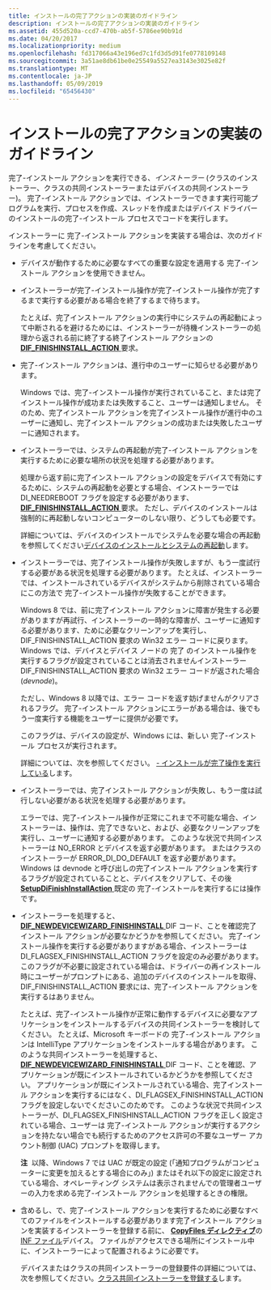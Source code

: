 ```yaml
---
title: インストールの完了アクションの実装のガイドライン
description: インストールの完了アクションの実装のガイドライン
ms.assetid: 455d520a-ccd7-470b-ab5f-5786ee90b91d
ms.date: 04/20/2017
ms.localizationpriority: medium
ms.openlocfilehash: fd317066a43e196ed7c1fd3d5d91fe0778109148
ms.sourcegitcommit: 3a51ae8db61be0e25549a5527ea3143e3025e82f
ms.translationtype: MT
ms.contentlocale: ja-JP
ms.lasthandoff: 05/09/2019
ms.locfileid: "65456430"
---
```

# <a name="guidelines-for-implementing-finish-install-actions"></a>インストールの完了アクションの実装のガイドライン


完了-インストール アクションを実行できる、*インストーラー* (クラスのインストーラー、クラスの共同インストーラーまたはデバイスの共同インストーラー)。 完了-インストール アクションでは、インストーラーできます実行可能プログラムを実行、プロセスを作成、スレッドを作成またはデバイス ドライバーのインストールの完了-インストール プロセスでコードを実行します。

インストーラーに 完了-インストール アクションを実装する場合は、次のガイドラインを考慮してください。

-   デバイスが動作するために必要なすべての重要な設定を適用する 完了-インストール アクションを使用できません。

-   インストーラーが完了-インストール操作が完了-インストール操作が完了するまで実行する必要がある場合を終了するまで待ちます。

    たとえば、完了インストール アクションの実行中にシステムの再起動によって中断されるを避けるためには、インストーラーが待機インストーラーの処理から返される前に終了する終了インストール アクションの[ **DIF_FINISHINSTALL_ACTION** ](https://msdn.microsoft.com/library/windows/hardware/ff543684)要求。

-   完了-インストール アクションは、進行中のユーザーに知らせる必要があります。

    Windows では、完了-インストール操作が実行されていること、または完了インストール操作が成功または失敗すること、ユーザーは通知しません。 そのため、完了インストール アクションを完了インストール操作が進行中のユーザーに通知し、完了インストール アクションの成功または失敗したユーザーに通知されます。

-   インストーラーでは、システムの再起動が完了-インストール アクションを実行するために必要な場所の状況を処理する必要があります。

    処理から返す前に完了インストール アクションの設定をデバイスで有効にするために、システムの再起動を必要とする場合、インストーラーでは DI_NEEDREBOOT フラグを設定する必要があります、 [ **DIF_FINISHINSTALL_ACTION** ](https://msdn.microsoft.com/library/windows/hardware/ff543684)要求。 ただし、デバイスのインストールは強制的に再起動しないコンピューターのしない限り、どうしても必要です。

    詳細については、デバイスのインストールでシステムを必要な場合の再起動を参照してください[デバイスのインストールとシステムの再起動](device-installations-and-system-restarts.md)します。

-   インストーラーでは、完了インストール操作が失敗しますが、もう一度試行する必要がある状況を処理する必要があります。 たとえば、インストーラーでは、インストールされているデバイスがシステムから削除されている場合にこの方法で 完了-インストール操作が失敗することができます。

    Windows 8 では、前に完了インストール アクションに障害が発生する必要がありますが再試行、インストーラーの一時的な障害が、ユーザーに通知する必要があります、ために必要なクリーンアップを実行し、DIF_FINISHINSTALL_ACTION 要求の Win32 エラー コードに戻ります。 Windows では、デバイスとデバイス ノードの 完了 のインストール操作を実行するフラグが設定されていることは消去されませんインストーラー DIF_FINISHINSTALL_ACTION 要求の Win32 エラー コードが返された場合 (*devnode*)。

    ただし、Windows 8 以降では、エラー コードを返す妨げませんがクリアされるフラグ。 完了-インストール アクションにエラーがある場合は、後でもう一度実行する機能をユーザーに提供が必要です。

    このフラグは、デバイスの設定が、Windows には、新しい 完了-インストール プロセスが実行されます。

    詳細については、次を参照してください。 [- インストールが完了操作を実行している](running-finish-install-actions.md)します。

-   インストーラーでは、完了インストール アクションが失敗し、もう一度は試行しない必要がある状況を処理する必要があります。

    エラーでは、完了-インストール操作が正常にこれまで不可能な場合、インストーラーは、操作は、完了できないと、および、必要なクリーンアップを実行し、ユーザーに通知する必要があります。 このような状況で共同インストーラーは NO_ERROR とデバイスを返す必要があります。 またはクラスのインストーラーが ERROR_DI_DO_DEFAULT を返す必要があります。 Windows は devnode と呼び出しの完了インストール アクションを実行するフラグが設定されていることと、デバイスをクリアして、その後[ **SetupDiFinishInstallAction** ](https://msdn.microsoft.com/library/windows/hardware/ff551022)既定の 完了-インストールを実行するには操作です。

-   インストーラーを処理すると、 [ **DIF_NEWDEVICEWIZARD_FINISHINSTALL** ](https://msdn.microsoft.com/library/windows/hardware/ff543702) DIF コード、ことを確認完了インストール アクションが必要なかどうかを参照してください。 完了-インストール操作を実行する必要がありますがある場合、インストーラーは DI_FLAGSEX_FINISHINSTALL_ACTION フラグを設定のみ必要があります。 このフラグが不必要に設定されている場合は、ドライバーの再インストール時にユーザーがプロンプトにある、追加のデバイスのインストールを取得、DIF_FINISHINSTALL_ACTION 要求には、完了-インストール アクションを実行するはありません。

    たとえば、完了-インストール操作が正常に動作するデバイスに必要なアプリケーションをインストールするデバイスの共同インストーラーを検討してください。 たとえば、Microsoft キーボードの 完了-インストール アクションは IntelliType アプリケーションをインストールする場合があります。 このような共同インストーラーを処理すると、 [ **DIF_NEWDEVICEWIZARD_FINISHINSTALL** ](https://msdn.microsoft.com/library/windows/hardware/ff543702) DIF コード、ことを確認、アプリケーションが既にインストールされているかどうかを参照してください。 アプリケーションが既にインストールされている場合、完了インストール アクションを実行するにはなく、DI_FLAGSEX_FINISHINSTALL_ACTION フラグを設定しないでくださいこのためです。 このような状況で共同インストーラーが、DI_FLAGSEX_FINISHINSTALL_ACTION フラグを正しく設定されている場合、ユーザーは 完了-インストール アクションが実行するアクションを持たない場合でも続行するためのアクセス許可の不要なユーザー アカウント制御 (UAC) プロンプトを取得します。

    **注**  以降、Windows 7 では UAC が既定の設定 (「通知プログラムがコンピューターに変更を加えるとする場合にのみ」) またはそれ以下の設定に設定されている場合、オペレーティング システムは表示されませんでの管理者ユーザーの入力を求める完了-インストール アクションを処理するときの権限。

     

-   含めるし、で、完了-インストール アクションを実行するために必要なすべてのファイルをインストールする必要があります完了インストール アクションを実装するインストーラーを登録する前に、 [ **CopyFiles ディレクティブ**](inf-copyfiles-directive.md)の[INF ファイル](overview-of-inf-files.md)デバイス。 ファイルがアクセスできる場所にインストール中に、インストーラーによって配置されるように必要です。

    デバイスまたはクラスの共同インストーラーの登録要件の詳細については、次を参照してください。[クラス共同インストーラーを登録する](registering-a-class-co-installer.md)します。

 

 





